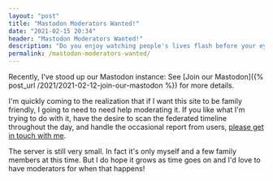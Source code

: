 ```yaml
---
layout: "post"
title: "Mastodon Moderators Wanted!"
date: "2021-02-15 20:34"
header: "Mastodon Moderators Wanted!"
description: "Do you enjoy watching people's lives flash before your eyes? Then this may just be your thing!"
permalink: /mastodon-moderators-wanted/
---
```

Recently, I've stood up our Mastodon instance: See [Join our Mastodon]({% post_url /2021/2021-02-12-join-our-mastodon %}) for more details.

I'm quickly coming to the realization that if I want this site to be family friendly, I going to need to need help moderating it. If you like what I'm trying to do with it, have the desire to scan the federated timeline throughout the day, and handle the occasional report from users, [please get in touch with me](https://thewismit.com/contact).

The server is still very small. In fact it's only myself and a few family members at this time. But I do hope it grows as time goes on and I'd love to have moderators for when that happens!
